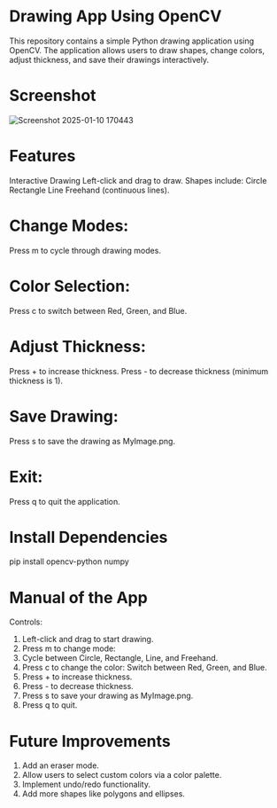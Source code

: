 # Drawing App Using OpenCV
This repository contains a simple Python drawing application using OpenCV. The application allows users to draw shapes, change colors, adjust thickness, and save their drawings interactively.
# Screenshot
![Screenshot 2025-01-10 170443](https://github.com/user-attachments/assets/c337babb-6cfe-42b8-a334-89cf26790a9f)

# Features
Interactive Drawing
Left-click and drag to draw.
Shapes include:
Circle
Rectangle
Line
Freehand (continuous lines).

# Change Modes:
Press m to cycle through drawing modes.
# Color Selection:
Press c to switch between Red, Green, and Blue.
# Adjust Thickness:
Press + to increase thickness.
Press - to decrease thickness (minimum thickness is 1).
# Save Drawing:
Press s to save the drawing as MyImage.png.
# Exit:
Press q to quit the application.

# Install Dependencies
pip install opencv-python numpy

# Manual of the App
Controls:
1. Left-click and drag to start drawing.
2. Press m to change mode:
3. Cycle between Circle, Rectangle, Line, and Freehand.
4. Press c to change the color:
 Switch between Red, Green, and Blue.
5. Press + to increase thickness.
6. Press - to decrease thickness.
7. Press s to save your drawing as MyImage.png.
8. Press q to quit.

# Future Improvements
1. Add an eraser mode.
2. Allow users to select custom colors via a color palette.
3. Implement undo/redo functionality.
4. Add more shapes like polygons and ellipses.
